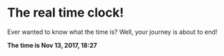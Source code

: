 # The real time clock!

Ever wanted to know what the time is? Well, your journey is about to end!

**The time is Nov 13, 2017, 18:27**